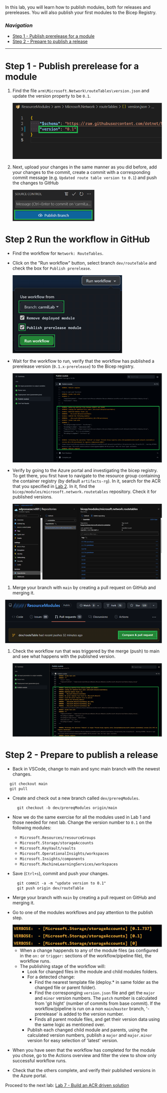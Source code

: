 In this lab, you will learn how to publish modules, both for releases and prereleases. You will also publish your first modules to the Bicep Registry.

### _Navigation_
- [Step 1 - Publish prerelease for a module](#step-1---publish-prerelease-for-a-module)
- [Step 2 - Prepare to publish a release](#step-2---prepare-to-publish-a-release)

---

# Step 1 - Publish prerelease for a module

1. Find the file `arm\Microsoft.Network\routeTables\version.json` and update the version property to be `0.1`.

    <img src="./media/Lab6/1.png" alt="update the version property in the version.json file to be 0.1" height=180>

1. Next, upload your changes in the same manner as you did before, add your changes to the commit, create a commit with a corresponding commit message (e.g. `Updated route table version to 0.1`) and push the changes to GitHub

    <img src="./media/Lab9/gitpush.png" alt="Git push" height=100>

# Step 2 Run the workflow in GitHub

  - Find the workflow for `Network: RouteTables`.
  - Click on the "Run workflow" button, select branch `dev/routeTable` and check the box for `Publish prerelease`.

    <img src="./media/Lab6/triggerPreRelease.png" alt="Manually run the workflow for Network: RouteTables with prerelease flag" height=250>

  - Wait for the workflow to run, verify that the workflow has published a prerelease version (`0.1.x-prerelease`) to the Bicep registry.

    <img src="./media/Lab6/3.png" alt="Verify the workflow logs seeing that it published to the registry">


  - Verify by going to the Azure portal and investigating the bicep registry. To get there, you first have to navigate to the resource group containing the container registry (by default `artifacts-rg`). In it, search for the ACR that you specified in [Lab 2](./Lab%202%20-%20Setup%20CARML%20prerequisites#Set-the-container-registry-unique-name). In it, find the `bicep/modules/microsoft.network.routetables` repository. Check it for published versions.

    <img src="./media/Lab6/4.png" alt="Verify in the Azure portal what version was published">

1. Merge your branch with `main` by creating a pull request on GitHub and merging it.

  <img src="./media/Lab6/5.png" alt="Create a PR">

1. Check the workflow run that was triggered by the merge (push) to main and see what happens with the published version.

    <img src="./media/Lab6/6.png" alt="Check the workflow run of the routeTables once the PR is merged">

# Step 2 - Prepare to publish a release

- Back in VSCode, change to main and sync main branch with the newest changes.

```pwsh
  git checkout main
  git pull
```

- Create and check out a new branch called `dev/prereqModules`.

  ```pwsh
    git checkout -b dev/prereqModules origin/main
  ```

- Now we do the same exercise for all the modules used in Lab 1 and those needed for next lab. Change the version number to `0.1` on the following modules:
  - `Microsoft.Resources/resourceGroups`
  - `Microsoft.Storage/storageAccounts`
  - `Microsoft.KeyVault/vaults`
  - `Microsoft.OperationalInsights/workspaces`
  - `Microsoft.Insights/components`
  - `Microsoft.MachineLearningServices/workspaces`
- Save (`Ctrl+s`), commit and push your changes.

  ```pwsh
    git commit -a -m "update version to 0.1"
    git push origin dev/routeTable
  ```

- Merge your branch with `main` by creating a pull request on GitHub and merging it.
- Go to one of the modules workflows and pay attention to the publish step.

   <img src="./media/Lab6/7.png" alt="Updates for storageAccounts">

  - When a change happends to any of the module files (as configured in the `on:` or `trigger:` sections of the workflow/pipeline file), the workflow runs.
  - The publishing stage of the workflow will:
    - Look for changed files in the module and child modules folders.
    - For a detected change:
      - Find the nearest template file (deploy.* in same folder as the changed file or parent folder).
      - Find the corresponging `version.json` file and get the `major` and `minor` version numbers. The `patch` number is calculated from 'git hight' (number of commits from base commit). If the workflow/pipeline is run on a non `main`/`master` branch, '-prerelease' is added to the version number.
      - Finds all parent module files, and get their version data using the same logic as mentioned over.
    - Publish each changed child module and parents, using the calculated version numbers, publish a `major` and `major.minor` version for easy selection of 'latest' version.
- When you have seen that the workflow has completed for the module you chose, go to the Actions overview and filter the view to show only successful workflow runs.
- Check that the others complete, and verify their published versions in the Azure portal.

Proceed to the next lab: [Lab 7 - Build an ACR driven solution](./Lab%207%20-%20Build%20an%20ACR-driven%20solution.md)
